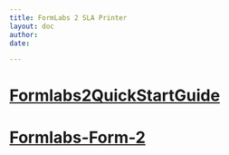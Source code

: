 ```yaml
---
title: FormLabs 2 SLA Printer
layout: doc
author: 
date: 

---
```


# [Formlabs2QuickStartGuide](Formlabs2QuickStartGuide)

# [Formlabs-Form-2](Formlabs-Form-2)
